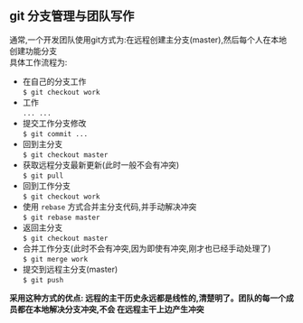 ## git 分支管理与团队写作  
    
通常,一个开发团队使用git方式为:在远程创建主分支(master),然后每个人在本地创建功能分支  
具体工作流程为:  
    
- 在自己的分支工作  
    `$ git checkout work`  
- 工作  
    `... ...`  
- 提交工作分支修改  
    `$ git commit ...`  
- 回到主分支  
    `$ git checkout master`  
- 获取远程分支最新更新(此时一般不会有冲突)  
    `$ git pull`  
- 回到工作分支  
    `$ git checkout work`  
- 使用 `rebase` 方式合并主分支代码,并手动解决冲突  
    `$ git rebase master`  
- 返回主分支  
    `$ git checkout master`  
- 合并工作分支(此时不会有冲突,因为即使有冲突,刚才也已经手动处理了)  
    `$ git merge work`  
- 提交到远程主分支(master)  
    `$ git push`  
    
    
**采用这种方式的优点: 远程的主干历史永远都是线性的,清楚明了。团队的每一个成员都在本地解决分支冲突,不会  在远程主干上边产生冲突**  


